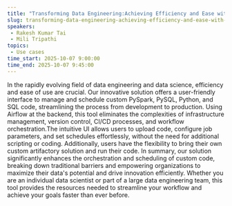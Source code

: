 ```yaml
---
title: "Transforming Data Engineering:Achieving Efficiency and Ease with an Intuitive Orchestration Solution"
slug: transforming-data-engineering-achieving-efficiency-and-ease-with-an-intuitive-orchestration-solution
speakers:
 - Rakesh Kumar Tai
 - Mili Tripathi
topics:
 - Use cases
time_start: 2025-10-07 9:00:00
time_end: 2025-10-07 9:45:00
---
```


In the rapidly evolving field of data engineering and data science, efficiency and ease of use are crucial. Our innovative solution offers a user-friendly interface to manage and schedule custom PySpark, PySQL, Python, and SQL code, streamlining the process from development to production. Using Airflow at the backend, this tool eliminates the complexities of infrastructure management, version control, CI/CD processes, and workflow orchestration.The intuitive UI allows users to upload code, configure job parameters, and set schedules effortlessly, without the need for additional scripting or coding. Additionally, users have the flexibility to bring their own custom artifactory solution and run their code.
In summary, our solution significantly enhances the orchestration and scheduling of custom code, breaking down traditional barriers and empowering organizations to maximize their data's potential and drive innovation efficiently. Whether you are an individual data scientist or part of a large data engineering team, this tool provides the resources needed to streamline your workflow and achieve your goals faster than ever before.